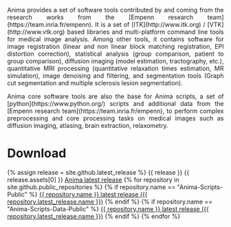 <!-- ![Anima](images/LogoAnima.png "Anima: library and python scripts for medical image processing") -->

<p align="justify"> 
Anima provides a set of software tools contributed by and coming from the research works from the [Empenn research team](https://team.inria.fr/empenn). It is a set of [ITK](http://www.itk.org) / [VTK](http://www.vtk.org) based libraries and multi-platform command line tools for medical image analysis. Among other tools, it contains software for image registration (linear and non linear block matching registration, EPI distortion correction), statistical analysis (group comparison, patient to group comparison), diffusion imaging (model estimation, tractography, etc.), quantitative MRI processing (quantitative relaxation times estimation, MR simulation), image denoising and filtering, and segmentation tools (Graph cut segmentation and multiple sclerosis lesion segmentation).
</p>

<p align="justify">
Anima core software tools are also the base for Anima scripts, a set of [python](https://www.python.org/) scripts and additional data from the [Empenn research team](https://team.inria.fr/empenn), to perform complex preprocessing and core processing tasks on medical images such as diffusion imaging, atlasing, brain extraction, relaxometry.
</p>

# Download 
{% assign release = site.github.latest_release %}
{{ release }}
{{ release.assets[0] }}
<a href="{{ release.assets[0].browser_download_url }}">Anima latest release</a>
{% for repository in site.github.public_repositories %}
{% if repository.name == "Anima-Scripts-Public" %}
<a href="{{ repository.latest_release.assets[0].browser_download_url }}"> {{ repository.name }} latest release ({{ repository.latest_release.name }})</a>
{% endif %}
{% if repository.name == "Anima-Scripts-Data-Public" %}
<a href="{{ repository.latest_release.assets[0].browser_download_url }}"> {{ repository.name }} latest release ({{ repository.latest_release.name }})</a>
{% endif %}
{% endfor %}
